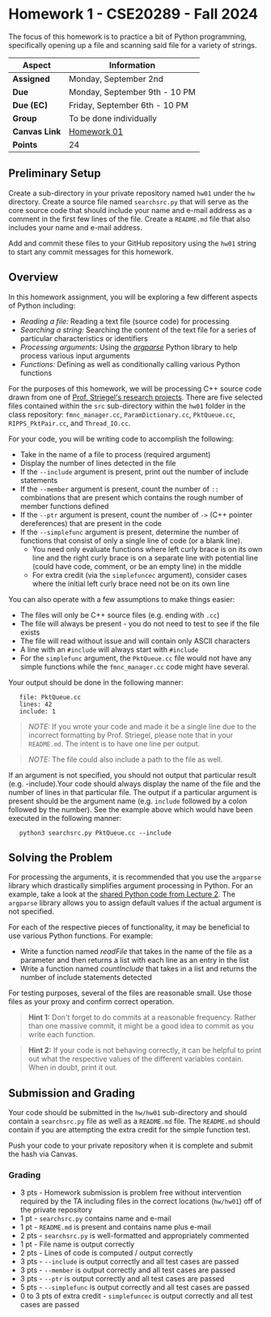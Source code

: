 # Homework 1 - CSE20289 - Fall 2024

The focus of this homework is to practice a bit of Python programming, specifically opening up a file and scanning said file for a variety of strings.  

| **Aspect** | **Information** |
| --- | --- |
| **Assigned** | Monday, September 2nd |
| **Due** | Monday, September 9th - 10 PM |
| **Due (EC)** | Friday, September 6th - 10 PM |
| **Group** | To be done individually |  
| **Canvas Link** | [Homework 01](https://canvas.nd.edu/courses/99306/assignments/301234) |
| **Points** | 24 |

## Preliminary Setup

Create a sub-directory in your private repository named `hw01` under the `hw` directory. Create a source file named `searchsrc.py` that will serve as the core source code that should include your name and e-mail address as a comment in the first few lines of the file. Create a `README.md` file that also includes your name and e-mail address.  

Add and commit these files to your GitHub repository using the `hw01` string to start any commit messages for this homework.

## Overview

In this homework assignment, you will be exploring a few different aspects of Python including:

* *Reading a file:* Reading a text file (source code) for processing
* *Searching a string:* Searching the content of the text file for a series of particular characteristics or identifiers
* *Processing arguments:* Using the [*argparse*](https://docs.python.org/3/howto/argparse.html) Python library to help process various input arguments
* *Functions:* Defining as well as conditionally calling various Python functions

For the purposes of this homework, we will be processing C++ source code drawn from one of [Prof. Striegel's research projects](https://github.com/adstriegel/ScaleBox).  There are five selected files contained within the `src` sub-directory within the `hw01` folder in the class repository: `fmnc_manager.cc`, `ParamDictionary.cc`, `PktQueue.cc`, `RIPPS_PktPair.cc`, and `Thread_IO.cc`.

For your code, you will be writing code to accomplish the following:

* Take in the name of a file to process (required argument)
* Display the number of lines detected in the file
* If the `--include` argument is present, print out the number of include statements
* If the `--member` argument is present, count the number of `::` combinations that are present which contains the rough number of member functions defined
* If the `--ptr` argument is present, count the number of `->` (C++ pointer dereferences) that are present in the code
* If the `--simplefunc` argument is present, determine the number of functions that consist of only a single line of code (or a blank line).
   * You need only evaluate functions where left curly brace is on its own line and the right curly brace is on a separate line with potential line (could have code, comment, or be an empty line) in the middle  
   * For extra credit (via the `simplefuncec` argument), consider cases where the initial left curly brace need not be on its own line

You can also operate with a few assumptions to make things easier:

* The files will only be C++ source files (e.g. ending with `.cc`)
* The file will always be present - you do not need to test to see if the file exists
* The file will read without issue and will contain only ASCII characters
* A line with an `#include` will always start with `#include`
* For the `simplefunc` argument, the `PktQueue.cc` file would not have any simple functions while the `fmnc_manager.cc` code might have several.  

Your output should be done in the following manner:

```
   file: PktQueue.cc
   lines: 42
   include: 1
```

> *NOTE:* If you wrote your code and made it be a single line due to the incorrect formatting by Prof. Striegel, please note that in your `README.md`.  The intent is to have one line per output.  

> *NOTE:* The file could also include a path to the file as well.

If an argument is not specified, you should not output that particular result (e.g. -include).Your code should always display the name of the file and the number of lines in that particular file. The output if a particular argument is present should be the argument name (e.g. `include` followed by a colon followed by the number). See the example above which would have been executed in the following manner:

```
   python3 searchsrc.py PktQueue.cc --include
```

## Solving the Problem

For processing the arguments, it is recommended that you use the `argparse` library which drastically simplifies argument processing in Python.  For an example, take a look at the [shared Python code from Lecture 2](../../lectures/lecture-02-08-30-24/review-status.py). The `argparse` library allows you to assign default values if the actual argument is not specified.  

For each of the respective pieces of functionality, it may be beneficial to use various Python functions.  For example:

* Write a function named _readFile_ that takes in the name of the file as a parameter and then returns a list with each line as an entry in the list
* Write a function named _countInclude_ that takes in a list and returns the number of include statements detected

For testing purposes, several of the files are reasonable small.  Use those files as your proxy and confirm correct operation.

> **Hint 1:** Don't forget to do commits at a reasonable frequency.  Rather than one massive commit, it might be a good idea to commit as you write each function.

> **Hint 2:** If your code is not behaving correctly, it can be helpful to print out what the respective values of the different variables contain.  When in doubt, print it out.  

## Submission and Grading

Your code should be submitted in the `hw/hw01` sub-directory and should contain a `searchsrc.py` file as well as a `README.md` file.  The `README.md` should contain if you are attempting the extra credit for the simple function test.  

Push your code to your private repository when it is complete and submit the hash via Canvas.

### Grading

* 3 pts - Homework submission is problem free without intervention required by the TA including files in the correct locations (`hw/hw01`) off of the private repository 
* 1 pt - `searchsrc.py` contains name and e-mail
* 1 pt - `README.md` is present and contains name plus e-mail
* 2 pts - `searchsrc.py` is well-formatted and appropriately commented
* 1 pt - File name is output correctly
* 2 pts - Lines of code is computed / output correctly
* 3 pts - `--include` is output correctly and all test cases are passed
* 3 pts - `--member` is output correctly and all test cases are passed
* 3 pts - `--ptr` is output correctly and all test cases are passed
* 5 pts - `--simplefunc` is output correctly and all test cases are passed
* 0 to 3 pts of extra credit - `simplefuncec` is output correctly and all test cases are passed